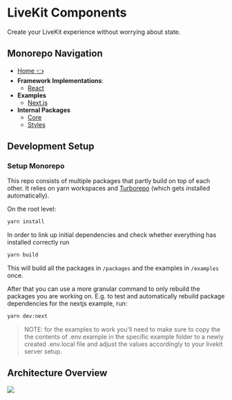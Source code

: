 # LiveKit Components

Create your LiveKit experience without worrying about state.

<!--NAV_START-->

## Monorepo Navigation

- [Home 👈](/README.md)
- **Framework Implementations**:
  - [React](/packages/react/README.md)
- **Examples**
  - [Next.js](/examples/nextjs/README.md)
- **Internal Packages**
  - [Core](/packages/core/README.md)
  - [Styles](/packages/styles/README.md)

<!--NAV_END-->

## Development Setup

### Setup Monorepo

This repo consists of multiple packages that partly build on top of each other.
It relies on yarn workspaces and [Turborepo](https://turbo.build/repo/docs) (which gets installed automatically).

On the root level:

```bash
yarn install
```

In order to link up initial dependencies and check whether everything has installed correctly run

```bash
yarn build
```

This will build all the packages in `/packages` and the examples in `/examples` once.

After that you can use a more granular command to only rebuild the packages you are working on.
E.g. to test and automatically rebuild package dependencies for the nextjs example, run:

```bash
yarn dev:next
```

> NOTE: for the examples to work you'll need to make sure to copy the the contents of .env.example in the specific example folder to a newly created .env.local file and adjust the values accordingly to your livekit server setup.

## Architecture Overview

[![](https://mermaid.ink/img/pako:eNptUz2P2zAM_SuC5rgHdPTQ5XoHdOjUToUXRaITNRJpSLLvgkP--9FSbMuHaDBo8pF8_PqQmgzIVsakEvy06hSUb6bvHQp-mgK0_PUDIWCKT7OimAIonXa2rCnGOIFLe8-iupvNpRXOTnCx6Uk7y4CGdc3_eLenq4O4d8-qYraYIKByohW_ULvRgGGdSGcbmdZA0SYK14KF9xX7sogGBkADqO0Sseei4Y3ChZO-LrKIA2jbWy2sH8CBR26RJbz7lC9SAuGgT4J6sXVnfn-DwthT8FHANBchjioyVUcnqzcYV0OCjhHCpI5coziTMxZPIk_k270MNDlVlTTY0zln3chvQZ-Z5ughM9oFfxTuaw9E0_wonq04jtaZKAgfgtZJjRGyPPPuA_ltfTKumkIdcJk211lH_tjqqLdm3brye-uw9l-XovJ-1Jn9jOq1-hJw5VzTMZcKm8XNOD95kB6CV9bwSWXHTqYzeOhky6KBXo0udbLDG0PVmOjPFbVsUxjhIMfBbEe4KMHM6_y7XGk-1oMcFP4jYkivXITbJ88xPgo?type=png)](https://mermaid-js.github.io/mermaid-live-editor/edit#pako:eNptUz2P2zAM_SuC5rgHdPTQ5XoHdOjUToUXRaITNRJpSLLvgkP--9FSbMuHaDBo8pF8_PqQmgzIVsakEvy06hSUb6bvHQp-mgK0_PUDIWCKT7OimAIonXa2rCnGOIFLe8-iupvNpRXOTnCx6Uk7y4CGdc3_eLenq4O4d8-qYraYIKByohW_ULvRgGGdSGcbmdZA0SYK14KF9xX7sogGBkADqO0Sseei4Y3ChZO-LrKIA2jbWy2sH8CBR26RJbz7lC9SAuGgT4J6sXVnfn-DwthT8FHANBchjioyVUcnqzcYV0OCjhHCpI5coziTMxZPIk_k270MNDlVlTTY0zln3chvQZ-Z5ughM9oFfxTuaw9E0_wonq04jtaZKAgfgtZJjRGyPPPuA_ltfTKumkIdcJk211lH_tjqqLdm3brye-uw9l-XovJ-1Jn9jOq1-hJw5VzTMZcKm8XNOD95kB6CV9bwSWXHTqYzeOhky6KBXo0udbLDG0PVmOjPFbVsUxjhIMfBbEe4KMHM6_y7XGk-1oMcFP4jYkivXITbJ88xPgo)
